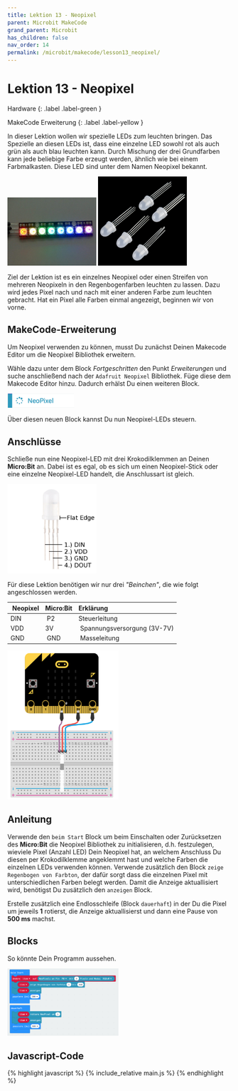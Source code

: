 ```yaml
---
title: Lektion 13 - Neopixel
parent: Microbit MakeCode
grand_parent: Microbit
has_children: false
nav_order: 14
permalink: /microbit/makecode/lesson13_neopixel/
---
```


# Lektion 13 - Neopixel 

Hardware
{: .label .label-green }

MakeCode Erweiterung
{: .label .label-yellow }

In dieser Lektion wollen wir spezielle LEDs zum leuchten bringen. Das Spezielle an diesen LEDs ist, dass eine einzelne LED sowohl rot als auch grün als auch blau leuchten kann. Durch Mischung der drei Grundfarben kann jede beliebige Farbe erzeugt werden, ähnlich wie bei einem Farbmalkasten. Diese LED sind unter dem Namen Neopixel bekannt. 

<img src="./neopixel_stick.jpg" width="200px"/>

<img src="./neopixel_single.jpg" width="200px"/>

Ziel der Lektion ist es ein einzelnes Neopixel oder einen Streifen von mehreren Neopixeln in den Regenbogenfarben leuchten zu lassen. Dazu wird jedes Pixel nach und nach mit einer anderen Farbe zum leuchten gebracht. Hat ein Pixel alle Farben einmal angezeigt, beginnen wir von vorne.

## MakeCode-Erweiterung

Um Neopixel verwenden zu können, musst Du zunächst Deinen Makecode Editor um die Neopixel Bibliothek erweitern.

Wähle dazu unter dem Block _Fortgeschritten_ den Punkt _Erweiterungen_ und suche anschließend nach der `Adafruit Neopixel` Bibliothek. Füge diese dem Makecode Editor hinzu. Dadurch erhälst Du einen weiteren Block.

<img src="./neopixel.png" width="150px"/>

Über diesen neuen Block kannst Du nun Neopixel-LEDs steuern.

## Anschlüsse

Schließe nun eine Neopixel-LED mit drei Krokodilklemmen an Deinen __Micro:Bit__ an. Dabei ist es egal, ob es sich um einen Neopixel-Stick oder eine einzelne Neopixel-LED handelt, die Anschlussart ist gleich.

<img src="./neopixel_single_pins.jpg" width="200px"/>

Für diese Lektion benötigen wir nur drei _"Beinchen"_, die wie folgt angeschlossen werden.

| Neopixel | Micro:Bit | Erklärung|
|---|:---|:---|
|DIN | P2 | Steuerleitung|
|VDD | 3V | Spannungsversorgung (3V-7V)|
|GND | GND | Masseleitung|

<img src="./wiring.png" width="250px"/>

## Anleitung

Verwende den `beim Start` Block um beim Einschalten oder Zurücksetzen des __Micro:Bit__ die Neopixel Bibliothek zu initialisieren, d.h. festzulegen, wieviele Pixel (Anzahl LED) Dein Neopixel hat, an welchem Anschluss Du diesen per Krokodilklemme angeklemmt hast und welche Farben die einzelnen LEDs verwenden können.
Verwende zusätzlich den Block `zeige Regenbogen von Farbton`, der dafür sorgt dass die einzelnen Pixel mit unterschiedlichen Farben belegt werden. Damit die Anzeige aktuallisiert wird, benötigst Du zusätzlich den `anzeigen` Block. 

Erstelle zusätzlich eine Endlosschleife (Block `dauerhaft`) in der Du die Pixel um jeweils __1__ rotierst, die Anzeige aktuallisierst und dann eine Pause von __500 ms__ machst.

## Blocks

So könnte Dein Programm aussehen.

<img src="./screenshot.png" width="250px"/>

## Javascript-Code

{% highlight javascript %}
    {% include_relative main.js %}
{% endhighlight %}
